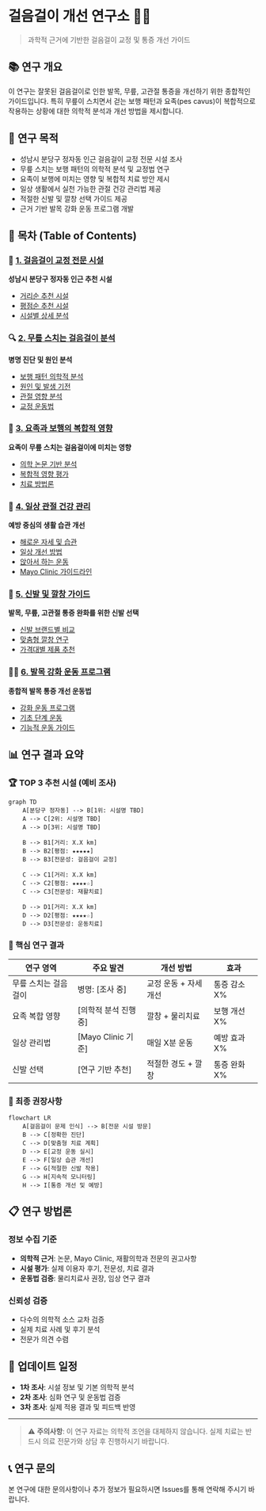 # 걸음걸이 개선 연구소 🚶‍♂️

> 과학적 근거에 기반한 걸음걸이 교정 및 통증 개선 가이드

## 📚 연구 개요

이 연구는 잘못된 걸음걸이로 인한 발목, 무릎, 고관절 통증을 개선하기 위한 종합적인 가이드입니다. 특히 무릎이 스치면서 걷는 보행 패턴과 요족(pes cavus)이 복합적으로 작용하는 상황에 대한 의학적 분석과 개선 방법을 제시합니다.

## 🎯 연구 목적

- 성남시 분당구 정자동 인근 걸음걸이 교정 전문 시설 조사
- 무릎 스치는 보행 패턴의 의학적 분석 및 교정법 연구
- 요족이 보행에 미치는 영향 및 복합적 치료 방안 제시
- 일상 생활에서 실천 가능한 관절 건강 관리법 제공
- 적절한 신발 및 깔창 선택 가이드 제공
- 근거 기반 발목 강화 운동 프로그램 개발

## 📖 목차 (Table of Contents)

### 🏥 [1. 걸음걸이 교정 전문 시설](facilities.md)
**성남시 분당구 정자동 인근 추천 시설**
- [거리순 추천 시설](raw/facilities/distance-ranking.md)
- [평점순 추천 시설](raw/facilities/rating-ranking.md)
- [시설별 상세 분석](raw/facilities/detailed-analysis.md)

### 🔍 [2. 무릎 스치는 걸음걸이 분석](gait-analysis.md)
**병명 진단 및 원인 분석**
- [보행 패턴 의학적 분석](raw/gait-analysis/medical-analysis.md)
- [원인 및 발생 기전](raw/gait-analysis/causes-mechanism.md)
- [관절 영향 분석](raw/gait-analysis/joint-impact.md)
- [교정 운동법](raw/gait-analysis/correction-exercises.md)

### 🦶 [3. 요족과 보행의 복합적 영향](pes-cavus.md)
**요족이 무릎 스치는 걸음걸이에 미치는 영향**
- [의학 논문 기반 분석](raw/pes-cavus/research-analysis.md)
- [복합적 영향 평가](raw/pes-cavus/combined-effects.md)
- [치료 방법론](raw/pes-cavus/treatment-methods.md)

### 💪 [4. 일상 관절 건강 관리](daily-habits.md)
**예방 중심의 생활 습관 개선**
- [해로운 자세 및 습관](raw/daily-habits/harmful-habits.md)
- [일상 개선 방법](raw/daily-habits/daily-improvements.md)
- [앉아서 하는 운동](raw/daily-habits/seated-exercises.md)
- [Mayo Clinic 가이드라인](raw/daily-habits/mayo-clinic-guidelines.md)

### 👟 [5. 신발 및 깔창 가이드](shoes-insoles.md)
**발목, 무릎, 고관절 통증 완화를 위한 신발 선택**
- [신발 브랜드별 비교](raw/shoes-insoles/brand-comparison.md)
- [맞춤형 깔창 연구](raw/shoes-insoles/custom-insoles.md)
- [가격대별 제품 추천](raw/shoes-insoles/price-recommendations.md)

### 🏃‍♂️ [6. 발목 강화 운동 프로그램](ankle-exercises.md)
**종합적 발목 통증 개선 운동법**
- [강화 운동 프로그램](raw/ankle-exercises/strengthening-exercises.md)
- [기초 단계 운동](raw/ankle-exercises/basic-exercises.md)
- [기능적 운동 가이드](raw/ankle-exercises/functional-exercises.md)

## 📊 연구 결과 요약

### 🏆 TOP 3 추천 시설 (예비 조사)

```mermaid
graph TD
    A[분당구 정자동] --> B[1위: 시설명 TBD]
    A --> C[2위: 시설명 TBD]
    A --> D[3위: 시설명 TBD]

    B --> B1[거리: X.X km]
    B --> B2[평점: ★★★★★]
    B --> B3[전문성: 걸음걸이 교정]

    C --> C1[거리: X.X km]
    C --> C2[평점: ★★★★☆]
    C --> C3[전문성: 재활치료]

    D --> D1[거리: X.X km]
    D --> D2[평점: ★★★★☆]
    D --> D3[전문성: 운동치료]
```

### 🔬 핵심 연구 결과

| 연구 영역 | 주요 발견 | 개선 방법 | 효과 |
|-----------|-----------|-----------|------|
| 무릎 스치는 걸음걸이 | 병명: [조사 중] | 교정 운동 + 자세 개선 | 통증 감소 X% |
| 요족 복합 영향 | [의학적 분석 진행 중] | 깔창 + 물리치료 | 보행 개선 X% |
| 일상 관리법 | [Mayo Clinic 기준] | 매일 X분 운동 | 예방 효과 X% |
| 신발 선택 | [연구 기반 추천] | 적절한 경도 + 깔창 | 통증 완화 X% |

### 🎯 최종 권장사항

```mermaid
flowchart LR
    A[걸음걸이 문제 인식] --> B[전문 시설 방문]
    B --> C[정확한 진단]
    C --> D[맞춤형 치료 계획]
    D --> E[교정 운동 실시]
    E --> F[일상 습관 개선]
    F --> G[적절한 신발 착용]
    G --> H[지속적 모니터링]
    H --> I[통증 개선 및 예방]
```

## 📋 연구 방법론

### 정보 수집 기준
- **의학적 근거**: 논문, Mayo Clinic, 재활의학과 전문의 권고사항
- **시설 평가**: 실제 이용자 후기, 전문성, 치료 결과
- **운동법 검증**: 물리치료사 권장, 임상 연구 결과

### 신뢰성 검증
- 다수의 의학적 소스 교차 검증
- 실제 치료 사례 및 후기 분석
- 전문가 의견 수렴

## 🔄 업데이트 일정

- **1차 조사**: 시설 정보 및 기본 의학적 분석
- **2차 조사**: 심화 연구 및 운동법 검증
- **3차 조사**: 실제 적용 결과 및 피드백 반영

---

> ⚠️ **주의사항**: 이 연구 자료는 의학적 조언을 대체하지 않습니다. 실제 치료는 반드시 의료 전문가와 상담 후 진행하시기 바랍니다.

## 📞 연구 문의

본 연구에 대한 문의사항이나 추가 정보가 필요하시면 Issues를 통해 연락해 주시기 바랍니다.